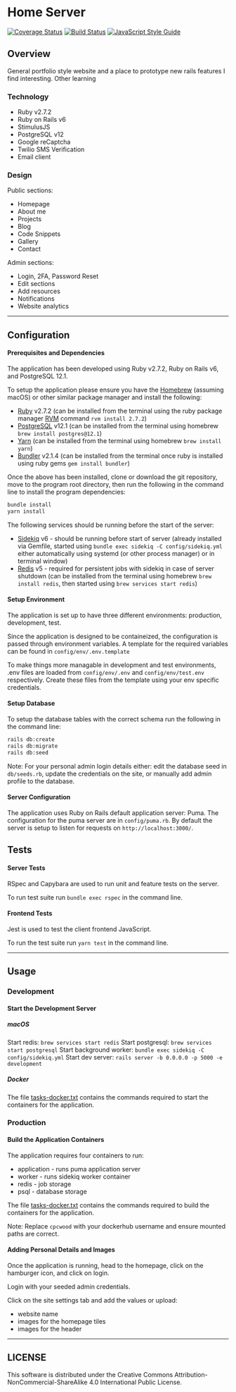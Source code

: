 # Home Server

[![Coverage Status](https://img.shields.io/coveralls/github/cpcwood/home-server?style=flat-square&color=sucess)](https://coveralls.io/github/cpcwood/home-server?branch=master) [![Build Status](https://img.shields.io/travis/com/cpcwood/home-server?style=flat-square&color=sucess)](https://travis-ci.com/github/cpcwood/home-server) [![JavaScript Style Guide](https://img.shields.io/badge/JS_code_style-standard-informational.svg?style=flat-square)](https://standardjs.com)

## Overview

General portfolio style website and a place to prototype new rails features I find interesting. Other learning 

### Technology

- Ruby v2.7.2
- Ruby on Rails v6
- StimulusJS
- PostgreSQL v12
- Google reCaptcha
- Twilio SMS Verification
- Email client

### Design

Public sections:
- Homepage
- About me
- Projects
- Blog
- Code Snippets
- Gallery
- Contact

Admin sections:
- Login, 2FA, Password Reset
- Edit sections
- Add resources
- Notifications
- Website analytics

-----------
## Configuration
#### Prerequisites and Dependencies

The application has been developed using Ruby v2.7.2, Ruby on Rails v6, and PostgreSQL 12.1. 

To setup the application please ensure you have the [Homebrew](https://brew.sh/) (assuming macOS) or other similar package manager and install the following:

- [Ruby](https://www.ruby-lang.org/en/) v2.7.2 (can be installed from the terminal using the ruby package manager [RVM](https://rvm.io/rvm/install) command ```rvm install 2.7.2```)
- [PostgreSQL](https://www.postgresql.org/) v12.1 (can be installed from the terminal using homebrew ```brew install postgres@12.1```)
- [Yarn](https://yarnpkg.com/) (can be installed from the terminal using homebrew ```brew install yarn```)
- [Bundler](https://bundler.io/) v2.1.4 (can be installed from the terminal once ruby is installed using ruby gems ```gem install bundler```)

Once the above has been installed, clone or download the git repository, move to the program root directory, then run the following in the command line to install the program dependencies:

```bash
bundle install
yarn install
```

The following services should be running before the start of the server:
- [Sidekiq](https://github.com/mperham/sidekiq) v6 - should be running before start of server (already installed via Gemfile, started using ```bundle exec sidekiq -C config/sidekiq.yml``` either automatically using systemd (or other process manager) or in terminal window)
- [Redis](https://redislabs.com/get-started-with-redis/) v5 - required for persistent jobs with sidekiq in case of server shutdown (can be installed from the terminal using homebrew ```brew install redis```, then started using ```brew services start redis```)

#### Setup Environment

The application is set up to have three different environments: production, development, test.

Since the application is designed to be containeized, the configuration is passed through environment variables. A template for the required variables can be found in ```config/env/.env.template```

To make things more managable in development and test environments, .env files are loaded from ```config/env/.env``` and ```config/env/test.env``` respectively. Create these files from the template using your env specific credentials.


#### Setup Database

To setup the database tables with the correct schema run the following in the command line:
```sh
rails db:create
rails db:migrate
rails db:seed
```

Note: For your personal admin login details either: edit the database seed in ```db/seeds.rb```, update the credentials on the site, or manually add admin profile to the database.

#### Server Configuration

The application uses Ruby on Rails default application server: Puma. The configuration for the puma server are in ```config/puma.rb```. By default the server is setup to listen for requests on ```http://localhost:3000/```.

## Tests

#### Server Tests

RSpec and Capybara are used to run unit and feature tests on the server. 

To run test suite run ```bundle exec rspec``` in the command line.

#### Frontend Tests

Jest is used to test the client frontend JavaScript.

To run the test suite run ```yarn test``` in the command line.

-----------
## Usage

### Development
#### Start the Development Server

##### macOS
Start redis: ```brew services start redis```
Start postgresql: ```brew services start postgresql```
Start background worker: ```bundle exec sidekiq -C config/sidekiq.yml```
Start dev server: ```rails server -b 0.0.0.0 -p 5000 -e development```

##### Docker
The file [tasks-docker.txt](tasks-docker.txt) contains the commands required to start the containers for the application.

### Production
#### Build the Application Containers

The application requires four containers to run:
- application - runs puma application server
- worker - runs sidekiq worker container
- redis - job storage
- psql - database storage


The file [tasks-docker.txt](tasks-docker.txt) contains the commands required to build the containers for the application. 

Note: Replace ```cpcwood``` with your dockerhub username and ensure mounted paths are correct.

#### Adding Personal Details and Images

Once the application is running, head to the homepage, click on the hamburger icon, and click on login.

Login with your seeded admin credentials.

Click on the site settings tab and add the values or upload:
- website name
- images for the homepage tiles 
- images for the header

-----------
## LICENSE

This software is distributed under the Creative Commons Attribution-NonCommercial-ShareAlike 4.0 International Public License.